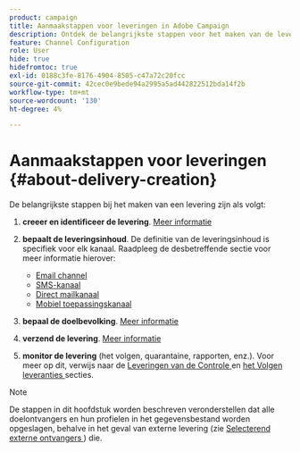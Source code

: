 ```yaml
---
product: campaign
title: Aanmaakstappen voor leveringen in Adobe Campaign
description: Ontdek de belangrijkste stappen voor het maken van de levering in Adobe Campaign
feature: Channel Configuration
role: User
hide: true
hidefromtoc: true
exl-id: 0188c3fe-8176-4904-8505-c47a72c20fcc
source-git-commit: 42cec0e9bede94a2995a5ad442822512bda14f2b
workflow-type: tm+mt
source-wordcount: '130'
ht-degree: 4%

---
```


# Aanmaakstappen voor leveringen {#about-delivery-creation}

De belangrijkste stappen bij het maken van een levering zijn als volgt:

1. **creeer en identificeer de levering**. [Meer informatie](steps-create-and-identify-the-delivery.md)

1. **bepaalt de leveringsinhoud**. De definitie van de leveringsinhoud is specifiek voor elk kanaal. Raadpleeg de desbetreffende sectie voor meer informatie hierover:

   * [Email channel](defining-the-email-content.md)
   * [SMS-kanaal](sms-create.md#defining-the-sms-content)
   * [Direct mailkanaal](defining-the-direct-mail-content.md)
   * [Mobiel toepassingskanaal](about-mobile-app-channel.md)

1. **bepaal de doelbevolking**. [Meer informatie](steps-defining-the-target-population.md)

1. **verzend de levering**. [Meer informatie](steps-sending-the-delivery.md)

1. **monitor de levering** (het volgen, quarantaine, rapporten, enz.). Voor meer op dit, verwijs naar de [ Leveringen van de Controle ](about-delivery-monitoring.md) en [ het Volgen leveranties ](about-message-tracking.md) secties.

>[!NOTE]
>
>De stappen in dit hoofdstuk worden beschreven veronderstellen dat alle doelontvangers en hun profielen in het gegevensbestand worden opgeslagen, behalve in het geval van externe levering (zie [ Selecterend externe ontvangers ](steps-defining-the-target-population.md#selecting-external-recipients)) die.

